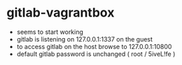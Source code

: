 gitlab-vagrantbox
=================

* seems to start working
* gitlab is listening on 127.0.0.1:1337 on the guest
* to access gitlab on the host browse to 127.0.0.1:10800
* default gitlab password is unchanged ( root / 5iveL!fe )
